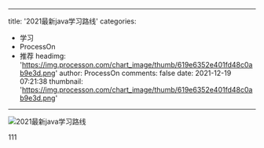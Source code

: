 
---
title: '2021最新java学习路线'
categories: 
 - 学习
 - ProcessOn
 - 推荐
headimg: 'https://img.processon.com/chart_image/thumb/619e6352e401fd48c0ab9e3d.png'
author: ProcessOn
comments: false
date: 2021-12-19 07:21:38
thumbnail: 'https://img.processon.com/chart_image/thumb/619e6352e401fd48c0ab9e3d.png'
---

<div>   
<img class="thumb" alt="2021最新java学习路线" src="https://img.processon.com/chart_image/thumb/619e6352e401fd48c0ab9e3d.png" referrerpolicy="no-referrer">
<p>111</p>  
</div>
            